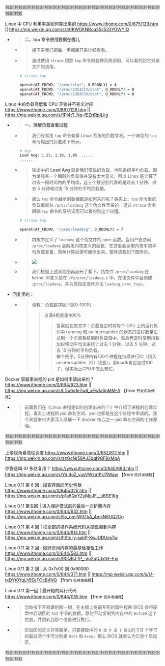 
:u5272::u5272::u5272::u5272::u5272::u5272::u5272::u5272::u5272::u5272::u5272::u5272::u5272::u5272::u5272::u5272::u5272::u5272::u5272::u5272::u5272::u5272::u5272::u5272::u5272::u5272::u5272::u5272::u5272::u5272::u5272::u5272::u5272::u5272::u5272::u5272::u5272::u5272::u5272::u5272:

Linux 中 CPU 利用率是如何算出来的 https://www.ithome.com/0/675/129.htm || https://mp.weixin.qq.com/s/40KWGKNBoa35s533YGWYIQ
- > **二、top 命令使用数据在哪儿**
  * > 接下来我们把每一步都展开来详细看看。
  * > 通过使用 `strace` 跟踪 `top` 命令的各种系统调用，可以看的到它对该文件的调用。
    ```sh
    # strace top

    openat(AT_FDCWD, "/proc/stat", O_RDONLY) = 4
    openat(AT_FDCWD, "/proc/2351514/stat", O_RDONLY) = 8
    openat(AT_FDCWD, "/proc/2393539/stat", O_RDONLY) = 8
    ```

Linux 中的负载高低和 CPU 开销并不完全对应 https://www.ithome.com/0/667/128.htm || https://mp.weixin.qq.com/s/1Pl4tT_Nq-fEZrtRpILiig
- > **一、理解负载查看过程**
  * > 我们经常用 `top` 命令查看 Linux 系统的负载情况。一个典型的 `top` 命令输出的负载如下所示。
    ```sh
    # top
    Load Avg: 1.25, 1.30, 1.95  .....
    ......
    ```
  * > 输出中的 **Load Avg** 就是我们常说的负载，也叫系统平均负载。因为单纯某一个瞬时的负载值并没有太大意义。所以 Linux 是计算了过去一段时间内的平均值，这三个数分别代表的是过去 1 分钟、过去 5 分钟和过去 15 分钟的平均负载值。
  * > 那么 `top` 命令展示的数据数是如何来的呢？事实上，`top` 命令里的负载值是从 `/proc/loadavg` 这个伪文件里来的。通过 `strace` 命令跟踪 `top` 命令的系统调用可以看的到这个过程。
    ```sh
    # strace top

    openat(AT_FDCWD, "/proc/loadavg", O_RDONLY) = 7
    ```
  * > 内核中定义了 `loadavg` 这个伪文件的 `open` 函数。当用户态访问 `/proc/loadavg` 会触发内核定义的函数，在这里会读取内核中的平均负载变量，简单计算后便可展示出来。整体流程如下图所示。
  * > ![](https://img.ithome.com/newsuploadfiles/2023/1/2989f096-8ca7-4519-93ca-6f468a669157.png)
  * > 我们根据上述流程图再展开了看下。伪文件 `/proc/loadavg` 在 kernel 中定义是在 `/fs/proc/loadavg.c` 中。在该文件中会创建 `/proc/loadavg`，并为其指定操作方法 `loadavg_proc_fops`。
- 回复里的：
  * > 请教：负载数字区间是0-100吗
    >> 占满4核就是400%
    >>> 答案就在原文中：负载是定时将每个 CPU 上的运行队列中 running 和 uninterruptible 的状态的进程数量汇总到一个全局系统瞬时负载值中，然后再定时使用指数加权移动平均法来统计过去 1 分钟、过去 5 分钟、过去 15 分钟的平均负载。 <br> 举个例子，5分钟内有100个进程在持续进行IO（陷入uninterruptible（D）状态），那load5肯定超过100了。但实际上CPU不怎么繁忙。

Docker 容器里进程的 pid 是如何申请出来的？ https://www.ithome.com/0/664/923.htm || https://mp.weixin.qq.com/s/LDu6s1eZw6_xEwfa6pMM-A  【from `开发内功修炼`】
- > 前面我们在《Linux 进程是如何创建出来的？》中介绍了进程的创建过程。事实上进程的 pid 命名空间、pid 也都是在这个过程中申请的。我今天就来带大家深入理解一下 docker 核心之一 pid 命名空间的工作原理。

:u5272::u5272::u5272::u5272::u5272::u5272::u5272::u5272::u5272::u5272::u5272::u5272::u5272::u5272::u5272::u5272::u5272::u5272::u5272::u5272::u5272::u5272::u5272::u5272::u5272::u5272::u5272::u5272::u5272::u5272::u5272::u5272::u5272::u5272::u5272::u5272::u5272::u5272::u5272::u5272:

上帝视角看进程调度 https://www.ithome.com/0/652/817.htm || https://mp.weixin.qq.com/s/zzGcNr59AJ3bqI9GF9xMqA

你管这叫 IO 多路复用？ https://www.ithome.com/0/645/683.htm || https://mp.weixin.qq.com/s/YdIdoZ_yusVWza1PU7lWaw  【from `低并发编程`】

Linux 0.11 第 6 回 | 段寄存器的历史包袱 https://www.ithome.com/0/645/025.htm || https://mp.weixin.qq.com/s/p1a6QxYZyMpJF__uBSE1Kg

Linux 0.11 第五回 | 进入保护模式前的最后一次折腾内存 https://www.ithome.com/0/644/932.htm || https://mp.weixin.qq.com/s/5s_nmrWRZbA_4mkNKOQ2Cg

Linux 0.11 第 4 回 | 把全部的操作系统代码从硬盘搬到内存 https://www.ithome.com/0/644/814.htm || https://mp.weixin.qq.com/s/hStc-y-sabP-KwJUDUesTw

Linux 0.11 第 3 回 | 做好访问内存的最基础准备工作 https://www.ithome.com/0/644/583.htm || https://mp.weixin.qq.com/s/90QBJ-lP_-du2qQJxNF-Fw

Linux 0.11 第 2 回 | 从 0x7c00 到 0x90000 https://www.ithome.com/0/644/371.htm || https://mp.weixin.qq.com/s/U-txDYt0YqLh5EeFOcB4NQ  【from `低并发编程`】

Linux 0.11 第一回 | 最开始的两行代码 https://www.ithome.com/0/644/055.htm  【from `低并发编程`】
- > 当你按下开机键的那一刻，在主板上提前写死的固件程序 BIOS 会将硬盘中启动区的 `512` 字节的数据，原封不动复制到内存中的 `0x7c00` 这个位置，并跳转到那个位置进行执行。
- > 启动区的定义非常简单，只要硬盘中的 `0 盘 0 道 1 扇区`的 512 个字节的最后两个字节分别是 `0x55` 和 `0xaa`，那么 BIOS 就会认为它是个启动区。

:u5272::u5272::u5272::u5272::u5272::u5272::u5272::u5272::u5272::u5272::u5272::u5272::u5272::u5272::u5272::u5272::u5272::u5272::u5272::u5272::u5272::u5272::u5272::u5272::u5272::u5272::u5272::u5272::u5272::u5272::u5272::u5272::u5272::u5272::u5272::u5272::u5272::u5272::u5272::u5272:
